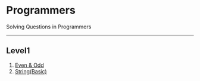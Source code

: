 # Programmers
Solving Questions in Programmers

---
## Level1 

1. [Even & Odd](https://github.com/ByoungilYoun/Programmers/blob/master/Level1/200420-Even%20%26%20Odd.playground/Contents.swift)
2. [String(Basic)](https://github.com/ByoungilYoun/Programmers/blob/master/Level1/200420-String(Basic)%20.playground/Contents.swift)
